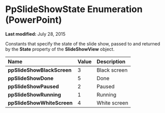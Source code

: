 
# PpSlideShowState Enumeration (PowerPoint)

 **Last modified:** July 28, 2015

Constants that specify the state of the slide show, passed to and returned by the  **State** property of the **SlideShowView** object.


|**Name**|**Value**|**Description**|
|:-----|:-----|:-----|
| **ppSlideShowBlackScreen**|3|Black screen|
| **ppSlideShowDone**|5|Done|
| **ppSlideShowPaused**|2|Paused|
| **ppSlideShowRunning**|1|Running|
| **ppSlideShowWhiteScreen**|4|White screen|
